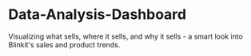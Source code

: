 # Data-Analysis-Dashboard
Visualizing what sells, where it sells, and why it sells - a smart look into Blinkit's sales and product trends.
